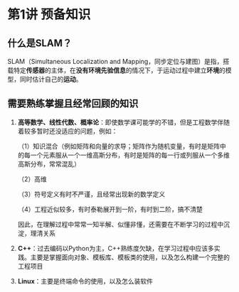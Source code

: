 # 第1讲 预备知识

## 什么是SLAM？

SLAM（Simultaneous Localization and Mapping，同步定位与建图）是指，搭载特定**传感器**的主体，在**没有环境先验信息**的情况下，于运动过程中建立**环境**的模型，同时估计自己的**运动**。

## 需要熟练掌握且经常回顾的知识

1. **高等数学、线性代数、概率论**：即使数学课可能学的不错，但是工程数学伴随着较多暂时还没适应的问题，例如：

   （1）知识混合（例如矩阵和向量的求导；矩阵作为随机变量，有时是矩阵中的每一个元素服从一个一维高斯分布，有时是矩阵的每一行或列服从一个多维高斯分布，常常混乱）

   （2）高维

   （3）符号定义有时不严谨，且经常出现新的数学定义

   （4）工程近似较多，有时泰勒展开到一阶，有时到二阶，搞不清楚

   因此，在理解过程中常常一知半解、似懂非懂，还需要在不断学习的过程中沉淀，理清关系

2. **C++**：过去编码以Python为主，C++熟练度欠缺，在学习过程中应该多实践。主要是掌握面向对象、模板库、模板类的使用，以及怎么构建一个完整的工程项目

3. **Linux**：主要是终端命令的使用，以及怎么装软件
